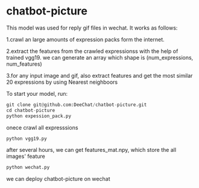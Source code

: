 # chatbot-picture
This model was used for reply gif files in wechat. It works as follows: 

 1.crawl an large amounts of expression packs form the internet.
 
 2.extract the features from the crawled expressionss with the help of trained vgg19. 
   we can generate an array which shape is (num_expressions, num_features)
 
 3.for any input image and gif, also extract features and get the most similar 20 expressions by using Nearest neighboors
 
 To start your model, run:
 
```python
git clone git@github.com:DeeChat/chatbot-picture.git
cd chatbot-picture
python expession_pack.py
```
 onece crawl all expresssions
 
 ```python
 python vgg19.py
 ```
 after several hours, we can get features_mat.npy, which store the all images' feature
 
 ```python
 python wechat.py
 ```
 we can deploy chatbot-picture on wechat
